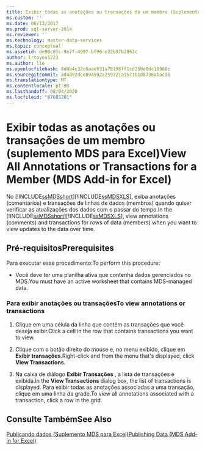 ```yaml
---
title: Exibir todas as anotações ou transações de um membro (Suplemento MDS para Excel) | Microsoft Docs
ms.custom: ''
ms.date: 06/13/2017
ms.prod: sql-server-2014
ms.reviewer: ''
ms.technology: master-data-services
ms.topic: conceptual
ms.assetid: de90c81c-9e7f-4997-bf96-e22b97b2862c
author: lrtoyou1223
ms.author: lle
ms.openlocfilehash: 8d0b4c32c8aae931a78198ff1cd250e0dc10968c
ms.sourcegitcommit: ad4d92dce894592a259721a1571b1d8736abacdb
ms.translationtype: MT
ms.contentlocale: pt-BR
ms.lasthandoff: 08/04/2020
ms.locfileid: "87685201"
---
```

# <a name="view-all-annotations-or-transactions-for-a-member-mds-add-in-for-excel"></a><span data-ttu-id="7a68b-102">Exibir todas as anotações ou transações de um membro (suplemento MDS para Excel)</span><span class="sxs-lookup"><span data-stu-id="7a68b-102">View All Annotations or Transactions for a Member (MDS Add-in for Excel)</span></span>
  <span data-ttu-id="7a68b-103">No [!INCLUDE[ssMDSshort](../../includes/ssmdsshort-md.md)][!INCLUDE[ssMDSXLS](../../includes/ssmdsxls-md.md)], exiba anotações (comentários) e transações de linhas de dados (membros) quando quiser verificar as atualizações dos dados com o passar do tempo.</span><span class="sxs-lookup"><span data-stu-id="7a68b-103">In the [!INCLUDE[ssMDSshort](../../includes/ssmdsshort-md.md)][!INCLUDE[ssMDSXLS](../../includes/ssmdsxls-md.md)], view annotations (comments) and transactions for rows of data (members) when you want to view updates to the data over time.</span></span>  
  
## <a name="prerequisites"></a><span data-ttu-id="7a68b-104">Pré-requisitos</span><span class="sxs-lookup"><span data-stu-id="7a68b-104">Prerequisites</span></span>  
 <span data-ttu-id="7a68b-105">Para executar esse procedimento:</span><span class="sxs-lookup"><span data-stu-id="7a68b-105">To perform this procedure:</span></span>  
  
-   <span data-ttu-id="7a68b-106">Você deve ter uma planilha ativa que contenha dados gerenciados no MDS.</span><span class="sxs-lookup"><span data-stu-id="7a68b-106">You must have an active worksheet that contains MDS-managed data.</span></span>  
  
### <a name="to-view-annotations-or-transactions"></a><span data-ttu-id="7a68b-107">Para exibir anotações ou transações</span><span class="sxs-lookup"><span data-stu-id="7a68b-107">To view annotations or transactions</span></span>  
  
1.  <span data-ttu-id="7a68b-108">Clique em uma célula da linha que contém as transações que você deseja exibir.</span><span class="sxs-lookup"><span data-stu-id="7a68b-108">Click a cell in the row that contains transactions you want to view.</span></span>  
  
2.  <span data-ttu-id="7a68b-109">Clique com o botão direito do mouse e, no menu exibido, clique em **Exibir transações**.</span><span class="sxs-lookup"><span data-stu-id="7a68b-109">Right-click and from the menu that's displayed, click **View Transactions**.</span></span>  
  
3.  <span data-ttu-id="7a68b-110">Na caixa de diálogo **Exibir Transações** , a lista de transações é exibida.</span><span class="sxs-lookup"><span data-stu-id="7a68b-110">In the **View Transactions** dialog box, the list of transactions is displayed.</span></span> <span data-ttu-id="7a68b-111">Para exibir todas as anotações associadas a uma transação, clique em uma linha da grade.</span><span class="sxs-lookup"><span data-stu-id="7a68b-111">To view all annotations associated with a transaction, click a row in the grid.</span></span>  
  
## <a name="see-also"></a><span data-ttu-id="7a68b-112">Consulte Também</span><span class="sxs-lookup"><span data-stu-id="7a68b-112">See Also</span></span>  
 [<span data-ttu-id="7a68b-113">Publicando dados &#40;Suplemento MDS para Excel&#41;</span><span class="sxs-lookup"><span data-stu-id="7a68b-113">Publishing Data &#40;MDS Add-in for Excel&#41;</span></span>](overview-importing-data-from-excel-mds-add-in-for-excel.md)  
  
  
